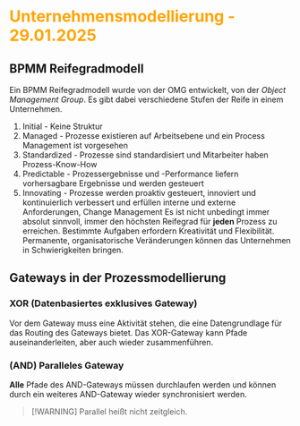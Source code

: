 # <font color = "orange">Unternehmensmodellierung - 29.01.2025</font>
## BPMM Reifegradmodell
Ein BPMM Reifegradmodell wurde von der OMG entwickelt, von der *Object Management Group*. Es gibt dabei verschiedene Stufen der Reife in einem Unternehmen.
1. Initial - Keine Struktur
2. Managed - Prozesse existieren auf Arbeitsebene und ein Process Management ist vorgesehen
3. Standardized - Prozesse sind standardisiert und Mitarbeiter haben Prozess-Know-How
4. Predictable - Prozessergebnisse und -Performance liefern vorhersagbare Ergebnisse und werden gesteuert
5. Innovating - Prozesse werden proaktiv gesteuert, innoviert und kontinuierlich verbessert und erfüllen interne und externe Anforderungen, Change Management
Es ist nicht unbedingt immer absolut sinnvoll, immer den höchsten Reifegrad für **jeden** Prozess zu erreichen. 
Bestimmte Aufgaben erfordern Kreativität und Flexibilität. 
Permanente, organisatorische Veränderungen können das Unternehmen in Schwierigkeiten bringen.

## Gateways in der Prozessmodellierung
### XOR (Datenbasiertes exklusives Gateway)
Vor dem Gateway muss eine Aktivität stehen, die eine Datengrundlage für das Routing des Gateways bietet.
Das XOR-Gateway kann Pfade auseinanderleiten, aber auch wieder zusammenführen.
### (AND) Paralleles Gateway
**Alle** Pfade des AND-Gateways müssen durchlaufen werden und können durch ein weiteres AND-Gateway wieder synchronisiert werden. 
>[!WARNING] Parallel heißt nicht zeitgleich.